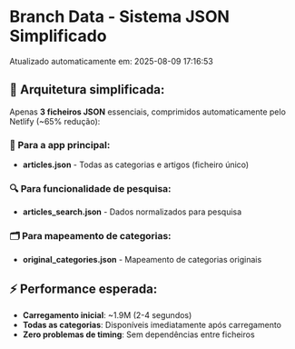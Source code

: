 # Branch Data - Sistema JSON Simplificado
Atualizado automaticamente em: 2025-08-09 17:16:53

## 🎯 Arquitetura simplificada:
Apenas **3 ficheiros JSON** essenciais, comprimidos automaticamente pelo Netlify (~65% redução):

### 📱 Para a app principal:
- **articles.json** - Todas as categorias e artigos (ficheiro único)

### 🔍 Para funcionalidade de pesquisa:
- **articles_search.json** - Dados normalizados para pesquisa

### 🗂️ Para mapeamento de categorias:
- **original_categories.json** - Mapeamento de categorias originais

## ⚡ Performance esperada:
- **Carregamento inicial**: ~1.9M (2-4 segundos)
- **Todas as categorias**: Disponíveis imediatamente após carregamento
- **Zero problemas de timing**: Sem dependências entre ficheiros

